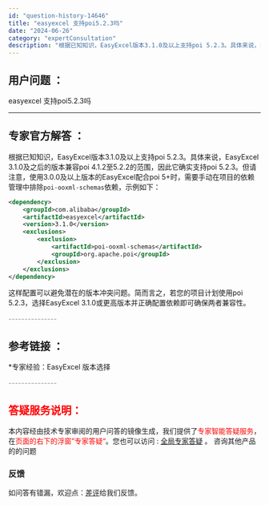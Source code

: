 ```yaml
---
id: "question-history-14646"
title: "easyexcel 支持poi5.2.3吗"
date: "2024-06-26"
category: "expertConsultation"
description: "根据已知知识，EasyExcel版本3.1.0及以上支持poi 5.2.3。具体来说，EasyExcel 3.1.0及之后的版本兼容poi 4.1.2至5.2.2的范围，因此它确实支持poi 5.2.3。但请注意，使用3.0.0及以上版本的EasyExcel配合poi 5+时，需要手动在项目的依赖管"
---
```


## 用户问题 ： 
 easyexcel 支持poi5.2.3吗  

---------------
## 专家官方解答 ：

根据已知知识，EasyExcel版本3.1.0及以上支持poi 5.2.3。具体来说，EasyExcel 3.1.0及之后的版本兼容poi 4.1.2至5.2.2的范围，因此它确实支持poi 5.2.3。但请注意，使用3.0.0及以上版本的EasyExcel配合poi 5+时，需要手动在项目的依赖管理中排除`poi-ooxml-schemas`依赖，示例如下：

```xml
<dependency>
    <groupId>com.alibaba</groupId>
    <artifactId>easyexcel</artifactId>
    <version>3.1.0</version>
    <exclusions>
        <exclusion>
            <artifactId>poi-ooxml-schemas</artifactId>
            <groupId>org.apache.poi</groupId>
        </exclusion>
    </exclusions>
</dependency>
```

这样配置可以避免潜在的版本冲突问题。简而言之，若您的项目计划使用poi 5.2.3，选择EasyExcel 3.1.0或更高版本并正确配置依赖即可确保两者兼容性。


<font color="#949494">---------------</font> 


## 参考链接 ：

*专家经验：EasyExcel 版本选择 


 <font color="#949494">---------------</font> 
 


## <font color="#FF0000">答疑服务说明：</font> 

本内容经由技术专家审阅的用户问答的镜像生成，我们提供了<font color="#FF0000">专家智能答疑服务</font>，在<font color="#FF0000">页面的右下的浮窗”专家答疑“</font>。您也可以访问 : [全局专家答疑](https://answer.opensource.alibaba.com/docs/intro) 。 咨询其他产品的的问题

### 反馈
如问答有错漏，欢迎点：[差评](https://ai.nacos.io/user/feedbackByEnhancerGradePOJOID?enhancerGradePOJOId=15898)给我们反馈。
